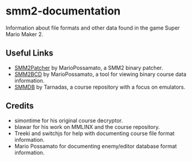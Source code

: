# smm2-documentation

Information about file formats and other data found in the game Super Mario Maker 2.

## Useful Links

- [SMM2Patcher](https://github.com/MarioPossamato/SMM2Patcher) by MarioPossamato, a SMM2 binary patcher.
- [SMM2BCD](https://github.com/MarioPossamato/SMM2BCD) by MarioPossamato, a tool for viewing binary course data information.
- [SMMDB](https://smmdb.net/) by Tarnadas, a course repository with a focus on emulators.

## Credits

- simontime for his original course decryptor.
- blawar for his work on MMLINX and the course repository.
- Treeki and switchjs for help with documenting course file format information.
- Mario Possamato for documenting enemy/editor database format information.
